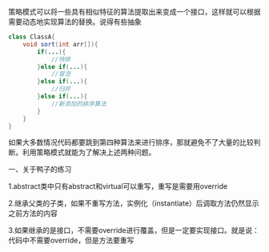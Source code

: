 策略模式可以将一些具有相似特征的算法提取出来变成一个接口，这样就可以根据需要动态地实现算法的替换。说得有些抽象
```java
class ClassA{
	void sort(int arr[]){
		if(...){
			//快排
		}else if(...){
			//冒泡
		}else if(...){
			//归并
		}else if(...){
			//新添加的排序算法
		}
	}
}
```
如果大多数情况代码都要跳到第四种算法来进行排序，那就避免不了大量的比较判断。利用策略模式就能为了解决上述两种问题。

一、关于鸭子的练习

1.abstract类中只有abstract和virtual可以重写，重写是需要用override

2.继承父类的子类，如果不重写方法，实例化（instantiate）后调取方法仍然显示之前方法的内容

3.如果继承的是接口，不需要override进行覆盖，但是一定要实现接口。就是说：代码中不需要override，但是方法要重写
